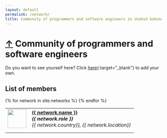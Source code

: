 ```yaml
---
layout: default
permalink: /network/
title: Community of programmers and software engineers in shahid bahonar kerman 
---
```


<h1>
	<a href="/">&uarr;</a>
	Community of programmers and software engineers
</h1>

Do you want to see yourself here? Click [here](https://github.com/NextCommunity/NextCommunity.github.io){:target="\_blank"} to add your own.

<style type="text/css">
.accounts tr {
  float: left;
  width: 100%;
  list-style: none;
  margin-bottom: 10px;
}
.accounts tr .second {
  font-size: 20px;
}
.accounts tr h1, .accounts tr h2, .accounts tr h3, .accounts tr h4, .accounts tr h5, .accounts tr h6 {
  margin-left: 0px !important;
  padding-left: 0px !important;
  margin-right: 0px !important;
  padding-right: 0px !important;
}
.accounts tr .second * {
  font-size: initial;
}
.accounts h4, .accounts h5, .accounts h6 {
  padding: 0;
  margin: 0;
  background: transparent !important;
  border: 0px !important;
}
.accounts tr a.avatar:hover {
  background: transparent !important;
  border: 0px !important;
}
</style>

## List of members

<table class="accounts" width="100%" border="0">
  {% for network in site.networks %}
  <tr>
    <td width="auto">
       <a href="{{ network.url | relative_url }}" class="avatar">
         <img src="https://github.com/{{ network.github }}.png?size=80" width="60">
       </a>
    </td>
    <td class="second">
      <h4>
        <a href="{{ network.url | relative_url }}">
          {{ network.name }}
        </a>
      </h4>
      <h5>{{ network.role }}</h5>
      <h6>{{ network.country}}, {{ network.location}}</h6>
    </td>
  </tr>
  {% endfor %}
</table>
